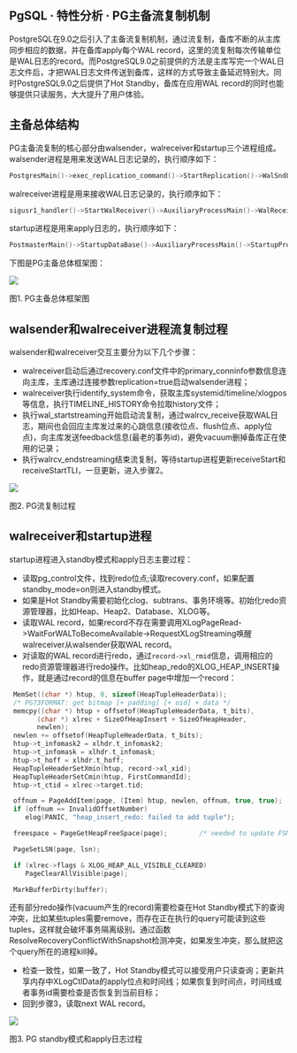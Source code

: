 ## PgSQL · 特性分析 · PG主备流复制机制


PostgreSQL在9.0之后引入了主备流复制机制，通过流复制，备库不断的从主库同步相应的数据，并在备库apply每个WAL record，这里的流复制每次传输单位是WAL日志的record。而PostgreSQL9.0之前提供的方法是主库写完一个WAL日志文件后，才把WAL日志文件传送到备库，这样的方式导致主备延迟特别大。同时PostgreSQL9.0之后提供了Hot Standby，备库在应用WAL record的同时也能够提供只读服务，大大提升了用户体验。  

## 主备总体结构


PG主备流复制的核心部分由walsender，walreceiver和startup三个进程组成。
walsender进程是用来发送WAL日志记录的，执行顺序如下：  

```cpp
PostgresMain()->exec_replication_command()->StartReplication()->WalSndLoop()->XLogSendPhysical()

```


walreceiver进程是用来接收WAL日志记录的，执行顺序如下：  

```cpp
sigusr1_handler()->StartWalReceiver()->AuxiliaryProcessMain()->WalReceiverMain()->walrcv_receive()

```


startup进程是用来apply日志的，执行顺序如下：  

```cpp
PostmasterMain()->StartupDataBase()->AuxiliaryProcessMain()->StartupProcessMain()->StartupXLOG()

```


下图是PG主备总体框架图：
<!-- _includes/image.html -->  

![][0]

    

    

    
图1. PG主备总体框架图  


## walsender和walreceiver进程流复制过程


walsender和walreceiver交互主要分为以下几个步骤：  


* walreceiver启动后通过recovery.conf文件中的primary_conninfo参数信息连向主库，主库通过连接参数replication=true启动walsender进程；
* walreceiver执行identify_system命令，获取主库systemid/timeline/xlogpos等信息，执行TIMELINE_HISTORY命令拉取history文件；
* 执行wal_startstreaming开始启动流复制，通过walrcv_receive获取WAL日志，期间也会回应主库发过来的心跳信息(接收位点、flush位点、apply位点)，向主库发送feedback信息(最老的事务id)，避免vacuum删掉备库正在使用的记录；
* 执行walrcv_endstreaming结束流复制，等待startup进程更新receiveStart和receiveStartTLI，一旦更新，进入步骤2。



<!-- _includes/image.html -->

    

    
        
![][1]

    

    

    
图2. PG流复制过程  


## walreceiver和startup进程


startup进程进入standby模式和apply日志主要过程：  


* 读取pg_control文件，找到redo位点;读取recovery.conf，如果配置standby_mode=on则进入standby模式。
* 如果是Hot Standby需要初始化clog、subtrans、事务环境等。初始化redo资源管理器，比如Heap、Heap2、Database、XLOG等。
* 读取WAL record，如果record不存在需要调用XLogPageRead->WaitForWALToBecomeAvailable->RequestXLogStreaming唤醒walreceiver从walsender获取WAL record。
* 对读取的WAL record进行redo，通过`record->xl_rmid`信息，调用相应的redo资源管理器进行redo操作。比如heap_redo的XLOG_HEAP_INSERT操作，就是通过record的信息在buffer page中增加一个record：  

```cpp
 MemSet((char *) htup, 0, sizeof(HeapTupleHeaderData));
 /* PG73FORMAT: get bitmap [+ padding] [+ oid] + data */
 memcpy((char *) htup + offsetof(HeapTupleHeaderData, t_bits),
 	   (char *) xlrec + SizeOfHeapInsert + SizeOfHeapHeader,
 	   newlen);
 newlen += offsetof(HeapTupleHeaderData, t_bits);
 htup->t_infomask2 = xlhdr.t_infomask2;
 htup->t_infomask = xlhdr.t_infomask;
 htup->t_hoff = xlhdr.t_hoff;
 HeapTupleHeaderSetXmin(htup, record->xl_xid);
 HeapTupleHeaderSetCmin(htup, FirstCommandId);
 htup->t_ctid = xlrec->target.tid;

 offnum = PageAddItem(page, (Item) htup, newlen, offnum, true, true);
 if (offnum == InvalidOffsetNumber)
 	elog(PANIC, "heap_insert_redo: failed to add tuple");

 freespace = PageGetHeapFreeSpace(page);		/* needed to update FSM below */

 PageSetLSN(page, lsn);

 if (xlrec->flags & XLOG_HEAP_ALL_VISIBLE_CLEARED)
 	PageClearAllVisible(page);

 MarkBufferDirty(buffer);

```


还有部分redo操作(vacuum产生的record)需要检查在Hot Standby模式下的查询冲突，比如某些tuples需要remove，而存在正在执行的query可能读到这些tuples，这样就会破坏事务隔离级别。通过函数ResolveRecoveryConflictWithSnapshot检测冲突，如果发生冲突，那么就把这个query所在的进程kill掉。  

  
* 检查一致性，如果一致了，Hot Standby模式可以接受用户只读查询；更新共享内存中XLogCtlData的apply位点和时间线；如果恢复到时间点，时间线或者事务id需要检查是否恢复到当前目标；
* 回到步骤3，读取next WAL record。



<!-- _includes/image.html -->

    

    
        
![][2]

    

    

    
图3. PG standby模式和apply日志过程  


[0]: http://img4.tbcdn.cn/L1/461/1/061e655eee7b2eb283aa12ea5e09604c756cd3ce
[1]: http://img2.tbcdn.cn/L1/461/1/189b2023107c3c8cbfbbe273d4d208d3460ab5da
[2]: http://img1.tbcdn.cn/L1/461/1/5cdf353edccf515dd7f07ddb49e6878274485624